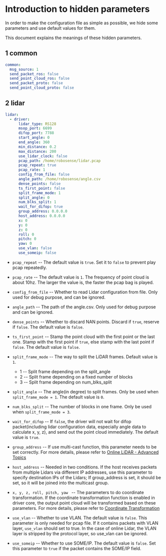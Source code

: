 # Introduction to hidden parameters

In order to make the configuration file as simple as possible, we hide some parameters and use default values for them. 

This document explains the meanings of these hidden parameters. 

## 1 common

```yaml
common:
  msg_source: 1                                         
  send_packet_ros: false                                
  send_point_cloud_ros: false                           
  send_packet_proto: false                              
  send_point_cloud_proto: false                         
```

## 2 lidar

```yaml
lidar:
  - driver:
      lidar_type: RS128            
      msop_port: 6699              
      difop_port: 7788             
      start_angle: 0               
      end_angle: 360             
      min_distance: 0.2            
      max_distance: 200           
      use_lidar_clock: false       
      pcap_path: /home/robosense/lidar.pcap                 
      pcap_repeat: true									    
      pcap_rate: 1  	
      config_from_file: false										
      angle_path: /home/robosense/angle.csv   
      dense_points: false
      ts_first_point: false
      split_frame_mode: 1	      
      split_angle: 0   
      num_blks_split: 1 	                    
      wait_for_difop: true         
      group_address: 0.0.0.0
      host_address: 0.0.0.0
      x: 0
      y: 0
      z: 0
      roll: 0
      pitch: 0
      yaw: 0
      use_vlan: false
      use_someip: false
```

- ```pcap_repeat``` -- The default value is ```true```. Set it to ```false``` to prevent play pcap repeatedly.
- ```pcap_rate``` -- The default value is ```1```. The frequency of point cloud is about 10hz. The larger the value is, the faster the pcap bag is played.
- ```config_from_file``` -- Whether to read Lidar configuration from file. Only used for debug purpose, and can be ignored.
- ```angle_path``` -- The path of the angle.csv. Only used for debug purpose and can be ignored.
- ```dense_points``` -- Whether to discard NAN points. Discard if ```true```, reserve if ```false```. The default value is ```false```.
- ```ts_first_point``` --  Stamp the point cloud with the first point or the last one. Stamp with the first point if ```true```, else stamp with the last point if ```false```. The default value is ```false```. 
- ```split_frame_mode``` -- The way to split the LiDAR frames. Default value is ```1```.
  - 1 -- Split frame depending on the split_angle
  - 2 -- Split frame depending on a fixed number of blocks
  - 3 -- Split frame depending on num_blks_split

- ```split_angle``` --  The angle(in degree) to split frames. Only be used when ```split_frame_mode = 1```. The default value is ```0```.
- ```num_blks_split``` -- The number of blocks in one frame. Only be used when ```split_frame_mode = 3```.
- ```wait_for_difop``` -- If ```false```, the driver will not wait for difop packet(including lidar configuration data, especially angle data to calculate x, y, z), and send out the point cloud immediately. The default value is ```true```.
- ```group_address``` -- If use multi-cast function, this parameter needs to be set correctly. For more details, please refer to  [Online LiDAR - Advanced Topics](../howto/online_lidar_advanced_topics.md) 
- ```host_address``` -- Needed in two conditions. If the host receives packets from multiple Lidars via different IP addresses, use this parameter to specify destination IPs of the Lidars; If group_address is set, it should be set, so it will be joined into the multicast group.
- ```x, y, z, roll, pitch, yaw ``` -- The parameters to do coordinate transformation. If the coordinate transformation function is enabled in driver core,  the output point cloud will be transformed based on these parameters. For more details, please refer to [Coordinate Transformation](../howto/how_to_use_coordinate_transformation.md) 
- ```use_vlan``` -- Whether to use VLAN. The default value is ```false```. This parameter is only needed for pcap file. If it contains packets with VLAN layer, ```use_vlan``` should set to true. In the case of online Lidar, the VLAN layer is stripped by the protocol layer, so use_vlan can be ignored. 
- ```use_someip``` -- Whether to use SOME/IP. The default value is ```false```. Set this parameter to ```true``` if the packet contains the SOME/IP field.
